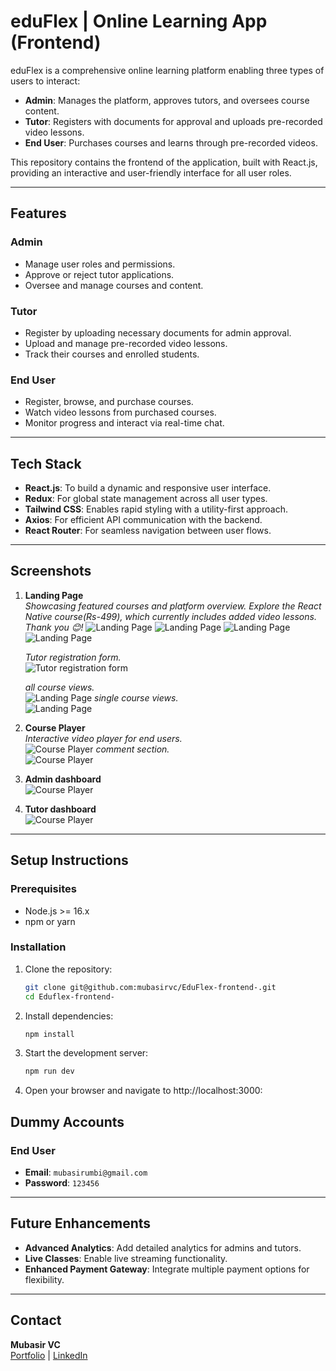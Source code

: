 # **eduFlex | Online Learning App (Frontend)**

eduFlex is a comprehensive online learning platform enabling three types of users to interact:  
- **Admin**: Manages the platform, approves tutors, and oversees course content.  
- **Tutor**: Registers with documents for approval and uploads pre-recorded video lessons.  
- **End User**: Purchases courses and learns through pre-recorded videos.  

This repository contains the frontend of the application, built with React.js, providing an interactive and user-friendly interface for all user roles.

---

## **Features**
### **Admin**
- Manage user roles and permissions.
- Approve or reject tutor applications.
- Oversee and manage courses and content.

### **Tutor**
- Register by uploading necessary documents for admin approval.
- Upload and manage pre-recorded video lessons.
- Track their courses and enrolled students.

### **End User**
- Register, browse, and purchase courses.
- Watch video lessons from purchased courses.
- Monitor progress and interact via real-time chat.

---

## **Tech Stack**
- **React.js**: To build a dynamic and responsive user interface.
- **Redux**: For global state management across all user types.
- **Tailwind CSS**: Enables rapid styling with a utility-first approach.
- **Axios**: For efficient API communication with the backend.
- **React Router**: For seamless navigation between user flows.

---

## **Screenshots**

1. **Landing Page**  
   *Showcasing featured courses and platform overview. Explore the React Native course(Rs-499), which currently includes added video lessons. Thank you 😊!*
   ![Landing Page](/public/screenshots/ss1.png)
   ![Landing Page](/public/screenshots/ss2.png)
   ![Landing Page](/public/screenshots/ss3.png)
   ![Landing Page](/public/screenshots/ss4.png)


   *Tutor registration form.*  
   ![Tutor registration form](/public/screenshots/ss5.png)

   *all course views.*  
   ![Landing Page](/public/screenshots/ss6.png)
   *single course views.*  
   ![Landing Page](/public/screenshots/ss7.png)

2. **Course Player**  
   *Interactive video player for end users.*  
   ![Course Player](/public/screenshots/ss8.png)
   *comment section.*  
   ![Course Player](/public/screenshots/ss9.png)


3. **Admin dashboard**   
   ![Course Player](/public/screenshots/ss11.png)

3. **Tutor dashboard**   
   ![Course Player](/public/screenshots/ss10.png)


---

## **Setup Instructions**

### **Prerequisites**
- Node.js >= 16.x  
- npm or yarn  

### **Installation**

1. Clone the repository:  
   ```bash
   git clone git@github.com:mubasirvc/EduFlex-frontend-.git
   cd Eduflex-frontend-

2. Install dependencies:  
   ```bash
   npm install

3. Start the development server:  
   ```bash
   npm run dev

4. Open your browser and navigate to http://localhost:3000:  



## **Dummy Accounts**
  

### **End User**
- **Email**: `mubasirumbi@gmail.com`  
- **Password**: `123456`  


---

## **Future Enhancements**

- **Advanced Analytics**: Add detailed analytics for admins and tutors.  
- **Live Classes**: Enable live streaming functionality.  
- **Enhanced Payment Gateway**: Integrate multiple payment options for flexibility.  

---

## **Contact**

**Mubasir VC**  
[Portfolio](https://my-portfolio-ten-sand-14.vercel.app/) | [LinkedIn](https://www.linkedin.com/in/mubasir-vc/)
  

